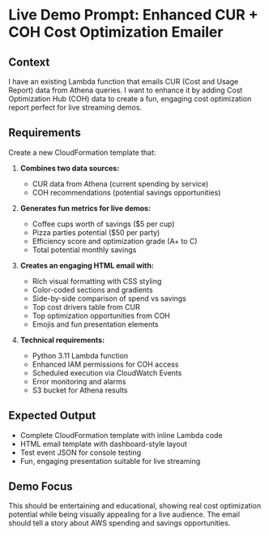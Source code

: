# Live Demo Prompt: Enhanced CUR + COH Cost Optimization Emailer

## Context
I have an existing Lambda function that emails CUR (Cost and Usage Report) data from Athena queries. I want to enhance it by adding Cost Optimization Hub (COH) data to create a fun, engaging cost optimization report perfect for live streaming demos.

## Requirements
Create a new CloudFormation template that:

1. **Combines two data sources:**
   - CUR data from Athena (current spending by service)
   - COH recommendations (potential savings opportunities)

2. **Generates fun metrics for live demos:**
   - Coffee cups worth of savings ($5 per cup)
   - Pizza parties potential ($50 per party)
   - Efficiency score and optimization grade (A+ to C)
   - Total potential monthly savings

3. **Creates an engaging HTML email with:**
   - Rich visual formatting with CSS styling
   - Color-coded sections and gradients
   - Side-by-side comparison of spend vs savings
   - Top cost drivers table from CUR
   - Top optimization opportunities from COH
   - Emojis and fun presentation elements

4. **Technical requirements:**
   - Python 3.11 Lambda function
   - Enhanced IAM permissions for COH access
   - Scheduled execution via CloudWatch Events
   - Error monitoring and alarms
   - S3 bucket for Athena results

## Expected Output
- Complete CloudFormation template with inline Lambda code
- HTML email template with dashboard-style layout
- Test event JSON for console testing
- Fun, engaging presentation suitable for live streaming

## Demo Focus
This should be entertaining and educational, showing real cost optimization potential while being visually appealing for a live audience. The email should tell a story about AWS spending and savings opportunities.